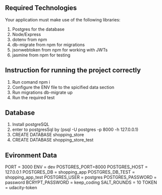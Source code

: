 ## Required Technologies
Your application must make use of the following libraries:

1. Postgres for the database
2. Node/Express 
3. dotenv from npm 
4. db-migrate from npm for migrations
5. jsonwebtoken from npm for working with JWTs
6. jasmine from npm for testing

## Instruction for running the project correctly

1. Run comand npm i
2. Configure the ENV file to the spicified data section
3. Run migrations db-migrate up
4. Run the required test

## Database 

1. Install postgreSQL
2. enter to postgresSql by (psql -U postgres -p 8000 -h 127.0.0.1)
3. CREATE DATABASE shopping_store
4. CREATE DATABASE shopping_store_test

## Evironment Data

PORT = 3000 ENV = dev POSTGRES_PORT=8000 POSTGRES_HOST = 127.0.0.1 POSTGRES_DB = shopping_app POSTGRES_DB_TEST = shopping_app_test POSTGRES_USER = postgres POSTGRES_PASSWORD = password BCRYPT_PASSWORD = keep_coding SALT_ROUNDS = 10 TOKEN = udacity-token
